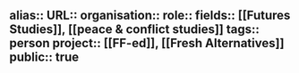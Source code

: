 alias::
URL::
organisation::
role::
fields:: [[Futures Studies]], [[peace & conflict studies]] 
tags:: person
project:: [[FF-ed]], [[Fresh Alternatives]] 
public:: true
-